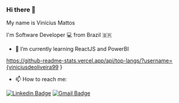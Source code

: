 ### Hi there 👋

My name is Vinícius Mattos

I'm Software Developer 💻 from Brazil 🇧🇷

- 🌱 I’m currently learning ReactJS and PowerBI

https://github-readme-stats.vercel.app/api/top-langs/?username={viniciusdeoliveira99
}

- 📫 How to reach me: 

<a href="https://www.linkedin.com/in/vin%C3%ADcius-mattos-2832a663/" target="_blank"><img src="https://img.shields.io/badge/LinkedIn-0077B5?style=for-the-badge&logo=linkedin&logoColor=white" alt="Linkedin Badge" /></a>
<a href="mailto:viniciusmattos99@gmail.com" target="_blank"><img src="https://img.shields.io/badge/Gmail-D14836?style=for-the-badge&logo=gmail&logoColor=white" alt="Gmail Badge" /></a>
